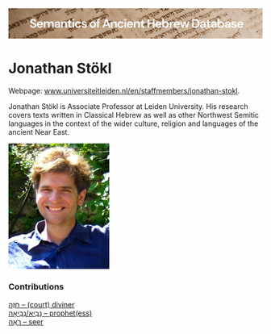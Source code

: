 <html><body><img id="banner" src="../../images/banners/banner.png" alt="banner" /></body></html>

# Jonathan Stökl

Webpage: <a href="https://www.universiteitleiden.nl/en/staffmembers/jonathan-stokl#tab-1" target="blank">www.universiteitleiden.nl/en/staffmembers/jonathan-stokl</a>.

Jonathan Stökl is Associate Professor at Leiden University. His research covers texts written in Classical Hebrew as well as other Northwest Semitic languages in the context of the wider culture, religion and languages of the ancient Near East.

![t._jonathan_stokl](../images/photos/t._jonathan_stokl.jpg "T. Jonathan Stökl")

### Contributions
[חֹזֶה – (court) diviner](../words/chozeh.md)<br>[נָבִיא/נְבִיאָה – prophet(ess)](../words/nabi2.md)<br>[רֹאֶה – seer](../words/ro2eh.md)<br>